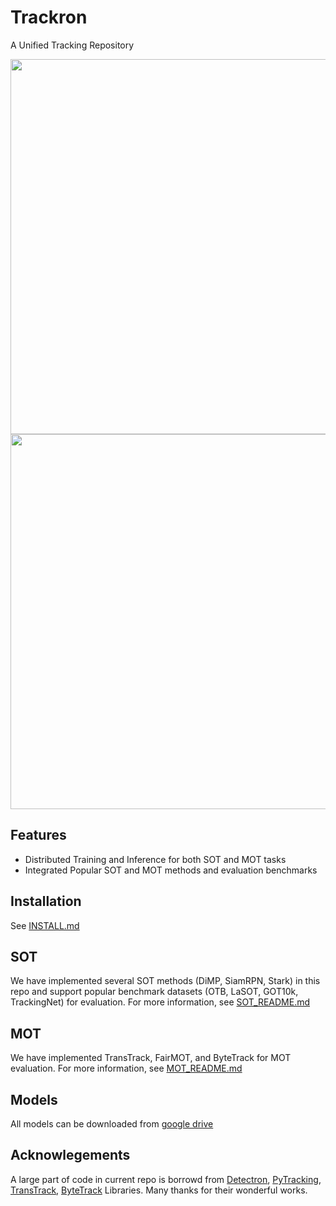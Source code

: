 # Trackron
A Unified Tracking Repository

<img src="demo/mot.gif" width="600"/>
<img src="demo/sot.gif" width="600"/>

## Features
* Distributed Training and Inference for both SOT and MOT tasks
* Integrated Popular SOT and MOT methods and evaluation benchmarks 

## Installation
See [INSTALL.md](INSTALL.md)

## SOT 
We have implemented several SOT methods (DiMP, SiamRPN, Stark) in this repo and support popular benchmark datasets (OTB, LaSOT, GOT10k, TrackingNet) for evaluation.
For more information, see [SOT_README.md](SOT_README.md)

## MOT
We have implemented TransTrack, FairMOT, and ByteTrack for MOT evaluation. For more information, see [MOT_README.md](MOT_README.md)


## Models
All models can be downloaded from [google drive](https://drive.google.com/drive/folders/1lv3ZuWEIZUrvRTpFEfRwg4HtRgxkCxNZ)


## Acknowlegements
A large part of code in current repo is borrowd from [Detectron](https://github.com/facebookresearch/detectron2), [PyTracking](https://github.com/visionml/pytracking), [TransTrack](https://github.com/PeizeSun/TransTrack), [ByteTrack](https://github.com/ifzhang/ByteTrack) Libraries. Many thanks for their wonderful works.

